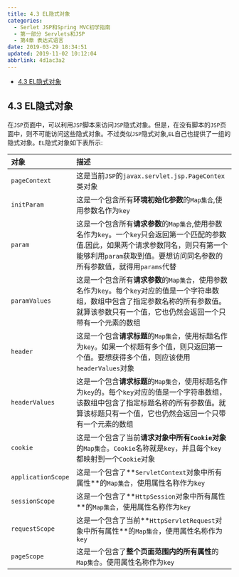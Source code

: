 ```yaml
---
title: 4.3 EL隐式对象
categories: 
  - Serlet JSP和Spring MVC初学指南
  - 第一部分 Servlets和JSP
  - 第4章 表达式语言
date: 2019-03-29 18:34:51
updated: 2019-11-02 10:12:04
abbrlink: 4d1ac3a2
---
```

<div id='my_toc'>

- [4.3 EL隐式对象](/JavaReadingNotes/4d1ac3a2/#4-3-EL隐式对象)

</div>
<!--more-->
<script>if (navigator.platform.toLowerCase() == 'win32'){document.getElementById('my_toc').style.display = 'none';}</script>

<!--end-->
## 4.3 EL隐式对象 ##
在`JSP`页面中，可以利用`JSP`脚本来访问`JSP`隐式对象。但是，在没有脚本的`JSP`页面中，则不可能访问这些隐式对象。不过类似`JSP`隐式对象,`EL`自己也提供了一组的隐式对象。`EL`隐式对象如下表所示:

|对象|描述|
|:--|:--|
|`pageContext`|这是当前`JSP`的`javax.servlet.jsp.PageContex`类对象|
|`initParam`|这是一个包含所有**环境初始化参数**的`Map集合`,使用参数名作为`key`|
|`param`|这是一个包含所有**请求参数**的`Map集合`,使用参数名作为`key`。一个`key`只会返回第一个匹配的参数值.因此，如果两个请求参数同名，则只有第一个能够利用`param`获取到值。要想访问同名参数的所有参数值，就得用`params`代替|
|`paramValues`|这是一个包含所有**请求参数**的`Map集合`，使用参数名作为`key`。每个`key`对应的值是一个字符串数组，数组中包含了指定参数名称的所有参数值。就算该参数只有一个值，它也仍然会返回一个只带有一个元素的数组|
|`header`|这是一个包含**请求标题**的`Map集合`，使用标题名作为`key`。如果一个标题有多个值，则只返回第一个值。要想获得多个值，则应该使用`headerValues`对象|
|`headerValues`|这是一个包含**请求标题**的`Map集合`，使用标题名作为`key`的。每个`key`对应的值是一个字符串数组，该数组中包含了指定标题名称的所有参数值。就算该标题只有一个值，它也仍然会返回一个只带有一个元素的数组|
|`cookie`|这是一个包含了当前**请求对象中所有`Cookie`对象**的`Map集合`。`Cookie`名称就是`key`，并且每个`key`都映射到一个`Cookie`对象|
|`applicationScope`|这是一个包含了**`ServletContext`对象中所有属性**的`Map集合`，使用属性名称作为`key`|
|`sessionScope`|这是一个包含了**`HttpSession`对象中所有属性**的`Map集合`，使用属性名称作为`key`|
|`requestScope`|这是一个包含了当前**`HttpServletRequest`对象中所有属性**的`Map集合`，使用属性名称作为`key`|
|`pageScope`|这是一个包含了**整个页面范围内的所有属性**的`Map集合`。使用属性名称作为`key`|


